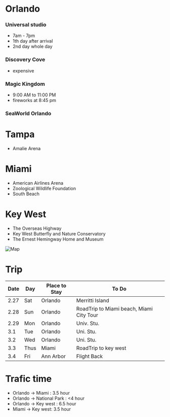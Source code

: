 # Orlando
### Universal studio
+ 7am - 7pm
+ 1th day after arrival
+ 2nd day whole day

### Discovery Cove
+ expensive

### Magic Kingdom
+ 9:00 AM to 11:00 PM
+ fireworks at 8:45 pm

### SeaWorld Orlando

# Tampa
+ Amalie Arena

# Miami
+ American Airlines Arena
+ Zoological Wildlife Foundation
+ South Beach

# Key West
+ The Overseas Highway
+ Key West Butterfly and Nature Conservatory
+ The Ernest Hemingway Home and Museum

![Map](http://www.netstate.com/states/geography/mapcom/images/fl.gif "Logo Title Text 1")

# Trip

Date   |  Day | Place to Stay | To Do
--------|------|------|------
2.27    |   Sat | Orlando|Merritti Island
2.28     |   Sun | Orlando|RoadTrip to Miami beach, Miami City Tour
2.29   |   Mon   | Orlando |Univ. Stu.
3.1 | Tue | Orlando |Uni. Stu.
3.2 | Wed | Orlando | Uni. Stu.
3.3 | Thus | Miami | RoadTrip to key west
3.4 | Fri | Ann Arbor | Flight Back

# Trafic time
+ Orlando -> Miami : 3.5 hour
+ Orlando -> National Park : <4 hour
+ Orlando -> Key west : 6.5 hour
+ Miami -> Key west: 3.5 hour
